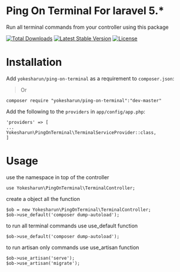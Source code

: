 # Ping On Terminal For laravel 5.*
Run all terminal commands from your controller using this package

<p align="left">
<a href="https://packagist.org/packages/yokesharun/ping-on-terminal"><img src="https://poser.pugx.org/yokesharun/ping-on-terminal/d/total.svg" alt="Total Downloads"></a>
<a href="https://packagist.org/packages/yokesharun/ping-on-terminal"><img src="https://poser.pugx.org/yokesharun/ping-on-terminal/v/stable.svg" alt="Latest Stable Version"></a>
<a href="https://packagist.org/packages/yokesharun/ping-on-terminal"><img src="https://poser.pugx.org/yokesharun/ping-on-terminal/license.svg" alt="License"></a>
</p>

Installation
============================

Add `yokesharun/ping-on-terminal` as a requirement to `composer.json`:

> Or

```
composer require "yokesharun/ping-on-terminal":"dev-master"
```
 Add the following to the `providers` in `app/config/app.php`: 

```
'providers' => [
...
Yokesharun\PingOnTerminal\TerminalServiceProvider::class,
]
```

Usage
============================

use the namespace in top of the controller

```
use Yokesharun\PingOnTerminal\TerminalController;
```

create a object all the function

```
$ob = new Yokesharun\PingOnTerminal\TerminalController;
$ob->use_default('composer dump-autoload');
```

to run all terminal commands use use_default function

```
$ob->use_default('composer dump-autoload');
```

to run artisan only commands use use_artisan function

```
$ob->use_artisan('serve');
$ob->use_artisan('migrate');
```
